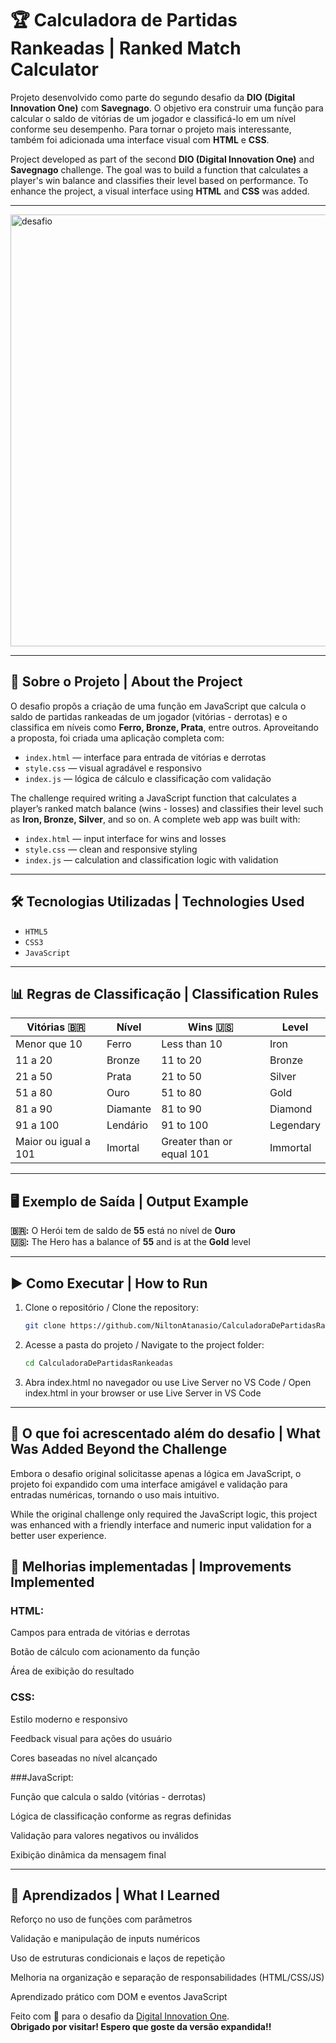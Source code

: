 # 🏆 Calculadora de Partidas Rankeadas | Ranked Match Calculator

Projeto desenvolvido como parte do segundo desafio da **DIO (Digital Innovation One)** com **Savegnago**. O objetivo era construir uma função para calcular o saldo de vitórias de um jogador e classificá-lo em um nível conforme seu desempenho. Para tornar o projeto mais interessante, também foi adicionada uma interface visual com **HTML** e **CSS**.

Project developed as part of the second **DIO (Digital Innovation One)** and **Savegnago** challenge. The goal was to build a function that calculates a player's win balance and classifies their level based on performance. To enhance the project, a visual interface using **HTML** and **CSS** was added.

---

<img width="733" height="691" alt="desafio" src="https://github.com/user-attachments/assets/79e1f3da-2f18-45fb-91d9-96218bfc4531" />

---

## 📌 Sobre o Projeto | About the Project

O desafio propôs a criação de uma função em JavaScript que calcula o saldo de partidas rankeadas de um jogador (vitórias - derrotas) e o classifica em níveis como **Ferro, Bronze, Prata**, entre outros. Aproveitando a proposta, foi criada uma aplicação completa com:

- `index.html` — interface para entrada de vitórias e derrotas
- `style.css` — visual agradável e responsivo
- `index.js` — lógica de cálculo e classificação com validação

The challenge required writing a JavaScript function that calculates a player’s ranked match balance (wins - losses) and classifies their level such as **Iron, Bronze, Silver**, and so on. A complete web app was built with:

- `index.html` — input interface for wins and losses
- `style.css` — clean and responsive styling
- `index.js` — calculation and classification logic with validation

---

## 🛠️ Tecnologias Utilizadas | Technologies Used

- `HTML5`
- `CSS3`
- `JavaScript`

---

## 📊 Regras de Classificação | Classification Rules

| Vitórias 🇧🇷          | Nível    | Wins 🇺🇸                   | Level     |
| -------------------- | -------- | ------------------------- | --------- |
| Menor que 10         | Ferro    | Less than 10              | Iron      |
| 11 a 20              | Bronze   | 11 to 20                  | Bronze    |
| 21 a 50              | Prata    | 21 to 50                  | Silver    |
| 51 a 80              | Ouro     | 51 to 80                  | Gold      |
| 81 a 90              | Diamante | 81 to 90                  | Diamond   |
| 91 a 100             | Lendário | 91 to 100                 | Legendary |
| Maior ou igual a 101 | Imortal  | Greater than or equal 101 | Immortal  |

---

## 🖥️ Exemplo de Saída | Output Example

**🇧🇷:** O Herói tem de saldo de **55** está no nível de **Ouro**  
**🇺🇸:** The Hero has a balance of **55** and is at the **Gold** level

---

## ▶️ Como Executar | How to Run

1. Clone o repositório / Clone the repository:

   ```bash
   git clone https://github.com/NiltonAtanasio/CalculadoraDePartidasRankeadas

   ```

2. Acesse a pasta do projeto / Navigate to the project folder:

   ```bash
   cd CalculadoraDePartidasRankeadas

   ```

3. Abra index.html no navegador ou use Live Server no VS Code / Open index.html in your browser or use Live Server in VS Code

---

## 🚀 O que foi acrescentado além do desafio | What Was Added Beyond the Challenge
Embora o desafio original solicitasse apenas a lógica em JavaScript, o projeto foi expandido com uma interface amigável e validação para entradas numéricas, tornando o uso mais intuitivo.

While the original challenge only required the JavaScript logic, this project was enhanced with a friendly interface and numeric input validation for a better user experience.

## 🔧 Melhorias implementadas | Improvements Implemented
### HTML:

Campos para entrada de vitórias e derrotas

Botão de cálculo com acionamento da função

Área de exibição do resultado

### CSS:

Estilo moderno e responsivo

Feedback visual para ações do usuário

Cores baseadas no nível alcançado

###JavaScript:

Função que calcula o saldo (vitórias - derrotas)

Lógica de classificação conforme as regras definidas

Validação para valores negativos ou inválidos

Exibição dinâmica da mensagem final

---

## 🧠 Aprendizados | What I Learned
Reforço no uso de funções com parâmetros

Validação e manipulação de inputs numéricos

Uso de estruturas condicionais e laços de repetição

Melhoria na organização e separação de responsabilidades (HTML/CSS/JS)

Aprendizado prático com DOM e eventos JavaScript

Feito com 💙 para o desafio da [Digital Innovation One](https://www.dio.me).  
**Obrigado por visitar! Espero que goste da versão expandida!!**

